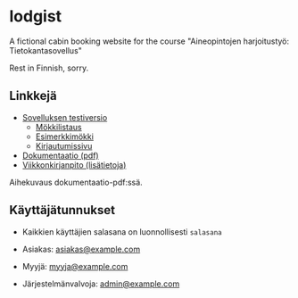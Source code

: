 # lodgist
A fictional cabin booking website for the course "Aineopintojen harjoitustyö: Tietokantasovellus"

Rest in Finnish, sorry.

## Linkkejä

* [Sovelluksen testiversio](http://lodgist.paavo.me:8080/)
    * [Mökkilistaus](http://lodgist.paavo.me:8080/lodgings)
    * [Esimerkkimökki](http://lodgist.paavo.me:8080/lodging/1)
    * [Kirjautumissivu](http://lodgist.paavo.me:8080/login)
* [Dokumentaatio (pdf)](docs/dokumentaatio.pdf)
* [Viikkonkirjanpito (lisätietoja)](docs/viikkokirjanpito.md)

Aihekuvaus dokumentaatio-pdf:ssä.

## Käyttäjätunnukset

* Kaikkien käyttäjien salasana on luonnollisesti `salasana`

* Asiakas: asiakas@example.com
* Myyjä: myyja@example.com
* Järjestelmänvalvoja: admin@example.com


